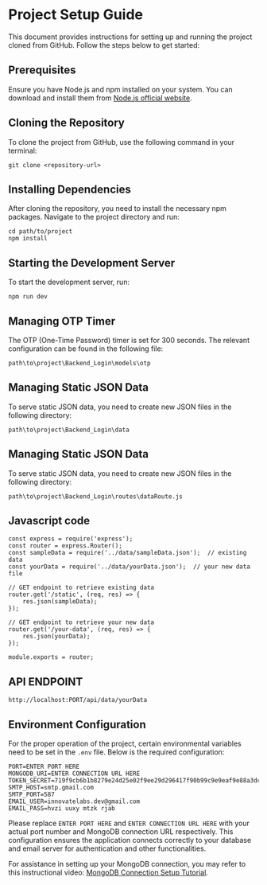 # Project Setup Guide

This document provides instructions for setting up and running the project cloned from GitHub. Follow the steps below to get started:

## Prerequisites

Ensure you have Node.js and npm installed on your system. You can download and install them from [Node.js official website](https://nodejs.org/).

## Cloning the Repository

To clone the project from GitHub, use the following command in your terminal:

```
git clone <repository-url>
```


## Installing Dependencies

After cloning the repository, you need to install the necessary npm packages. Navigate to the project directory and run:

```
cd path/to/project
npm install
```

## Starting the Development Server

To start the development server, run:
```
npm run dev
```

## Managing OTP Timer

The OTP (One-Time Password) timer is set for 300 seconds. The relevant configuration can be found in the following file:

```
path\to\project\Backend_Login\models\otp
```

## Managing Static JSON Data

To serve static JSON data, you need to create new JSON files in the following directory:

```
path\to\project\Backend_Login\data
```

## Managing Static JSON Data

To serve static JSON data, you need to create new JSON files in the following directory:

```
path\to\project\Backend_Login\routes\dataRoute.js
```
## Javascript code
```
const express = require('express');
const router = express.Router();
const sampleData = require('../data/sampleData.json');  // existing data
const yourData = require('../data/yourData.json');  // your new data file

// GET endpoint to retrieve existing data
router.get('/static', (req, res) => {
    res.json(sampleData);
});

// GET endpoint to retrieve your new data
router.get('/your-data', (req, res) => {
    res.json(yourData);
});

module.exports = router;
```
## API ENDPOINT
```
http://localhost:PORT/api/data/yourData
```
## Environment Configuration

For the proper operation of the project, certain environmental variables need to be set in the `.env` file. Below is the required configuration:
```
PORT=ENTER PORT HERE
MONGODB_URI=ENTER CONNECTION URL HERE
TOKEN_SECRET=719f9cb6b1b8279e24d25e02f9ee29d296417f90b99c9e9eaf9e88a3dc1e931c
SMTP_HOST=smtp.gmail.com
SMTP_PORT=587
EMAIL_USER=innovatelabs.dev@gmail.com
EMAIL_PASS=hvzi uuxy mtzk rjab
```


Please replace `ENTER PORT HERE` and `ENTER CONNECTION URL HERE` with your actual port number and MongoDB connection URL respectively. This configuration ensures the application connects correctly to your database and email server for authentication and other functionalities.

For assistance in setting up your MongoDB connection, you may refer to this instructional video: [MongoDB Connection Setup Tutorial](https://www.youtube.com/watch?v=oVHQXwkdS6w).


